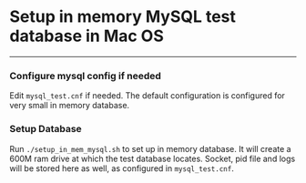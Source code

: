 # Setup in memory MySQL test database in Mac OS
---

### Configure mysql config if needed
Edit `mysql_test.cnf` if needed. The default configuration is configured for very small in memory database.

### Setup Database
Run `./setup_in_mem_mysql.sh` to set up in memory database.
It will create a 600M ram drive at which the test database locates. Socket, pid file and  logs will be stored here as well, as configured in `mysql_test.cnf`. 